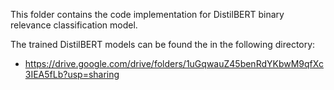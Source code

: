 This folder contains the code implementation for DistilBERT binary relevance classification model. 

The trained DistilBERT models can be found the in the following directory:
- https://drive.google.com/drive/folders/1uGqwauZ45benRdYKbwM9qfXc3IEA5fLb?usp=sharing
  
